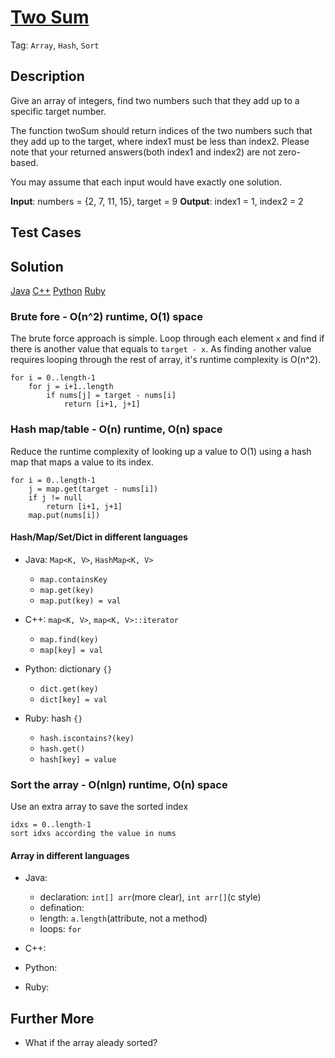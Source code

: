 # [Two Sum](https://leetcode.com/problems/two-sum/)

Tag: `Array`, `Hash`, `Sort`

## Description
Give an array of integers, find two numbers such that they add up to a specific target number.

The function twoSum should return indices of the two numbers such that they add up to the target, where index1 must be less than index2. Please note that your returned answers(both index1 and index2) are not zero-based.

You may assume that each input would have exactly one solution.

**Input**: numbers = {2, 7, 11, 15}, target = 9
**Output**: index1 = 1, index2 = 2

## Test Cases


## Solution

[Java](TwoSum.java)  [C++](TwoSum.cpp) [Python](TwoSum.py) [Ruby](TwoSum.rb)

### Brute fore - O(n^2) runtime, O(1) space

The brute force approach is simple.
Loop through each element `x` and find if there is another value that equals to `target - x`.
As finding another value requires looping through the rest of array, it's runtime complexity is O(n^2).

    for i = 0..length-1
        for j = i+1..length
            if nums[j] = target - nums[i]
                return [i+1, j+1]


### Hash map/table - O(n) runtime, O(n) space

Reduce the runtime complexity of looking up a value to O(1) using a hash map that maps a value to its index.

    for i = 0..length-1
        j = map.get(target - nums[i])
        if j != null
            return [i+1, j+1]
        map.put(nums[i])

#### Hash/Map/Set/Dict in different languages

* Java: `Map<K, V>`, `HashMap<K, V>`
    - `map.containsKey`
    - `map.get(key)`
    - `map.put(key) = val`

* C++: `map<K, V>`, `map<K, V>::iterator`
    - `map.find(key)`
    - `map[key] = val`

* Python: dictionary `{}`
    - `dict.get(key)`
    - `dict[key] = val`

* Ruby: hash `{}`
    - `hash.iscontains?(key)`
    - `hash.get()`
    - `hash[key] = value`

### Sort the array - O(nlgn) runtime, O(n) space

Use an extra array to save the sorted index
    
    idxs = 0..length-1
    sort idxs according the value in nums

#### Array in different languages
* Java: 
    - declaration: `int[] arr`(more clear), `int arr[]`(c style)
    - defination: 
    - length: `a.length`(attribute, not a method)
    - loops: `for`

* C++:

* Python:

* Ruby:

## Further More
* What if the array aleady sorted?

